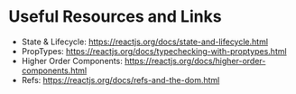 # Useful Resources and Links

* State & Lifecycle: https://reactjs.org/docs/state-and-lifecycle.html
* PropTypes: https://reactjs.org/docs/typechecking-with-proptypes.html
* Higher Order Components: https://reactjs.org/docs/higher-order-components.html
* Refs: https://reactjs.org/docs/refs-and-the-dom.html